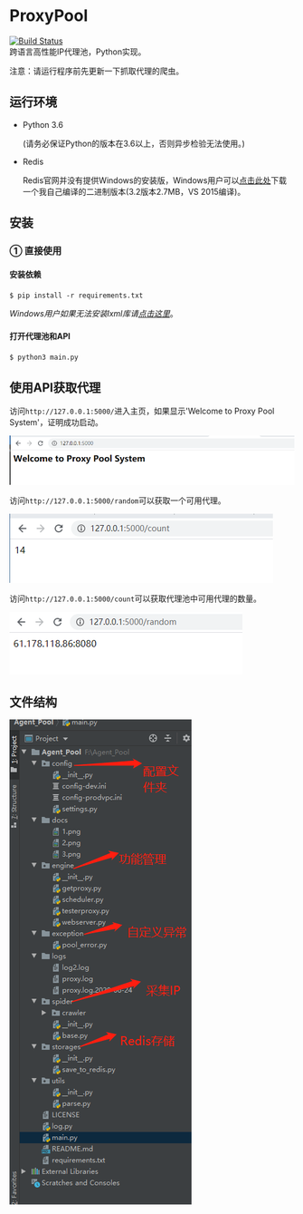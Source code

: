 # ProxyPool
[![Build Status](https://travis-ci.org/WiseDoge/ProxyPool.svg?branch=master)](https://travis-ci.org/WiseDoge/ProxyPool)   
跨语言高性能IP代理池，Python实现。    

注意：请运行程序前先更新一下抓取代理的爬虫。

## 运行环境

* Python 3.6

  (请务必保证Python的版本在3.6以上，否则异步检验无法使用。)

* Redis 

  Redis官网并没有提供Windows的安装版，Windows用户可以[点击此处](http://pan.baidu.com/s/1kVe6lc7)下载一个我自己编译的二进制版本(3.2版本2.7MB，VS 2015编译)。

## 安装

### ① 直接使用

#### 安装依赖

`$ pip install -r requirements.txt`

*Windows用户如果无法安装lxml库请[点击这里](http://www.lfd.uci.edu/~gohlke/pythonlibs/)*。

#### 打开代理池和API

`$ python3 main.py `


## 使用API获取代理

访问`http://127.0.0.1:5000/`进入主页，如果显示'Welcome to Proxy Pool System'，证明成功启动。

![pic](Agent_Pool/docs/1.png)

访问`http://127.0.0.1:5000/random`可以获取一个可用代理。  

![pic](Agent_Pool/docs/3.png)

访问`http://127.0.0.1:5000/count`可以获取代理池中可用代理的数量。  

![pic](Agent_Pool/docs/2.png)


## 文件结构
![picture](Agent_Pool/docs/4.png)

